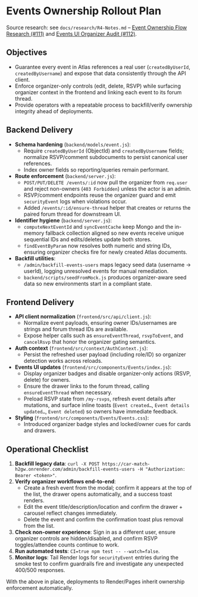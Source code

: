 # Events Ownership Rollout Plan

Source research: see `docs/research/R4-Notes.md` – [Event Ownership Flow Research (#111)](./research/R4-Notes.md#event-ownership-flow-research-111) and [Events UI Organizer Audit (#112)](./research/R4-Notes.md#events-ui-organizer-audit-112).

## Objectives

- Guarantee every event in Atlas references a real user (`createdByUserId`, `createdByUsername`) and expose that data consistently through the API client.
- Enforce organizer-only controls (edit, delete, RSVP) while surfacing organizer context in the frontend and linking each event to its forum thread.
- Provide operators with a repeatable process to backfill/verify ownership integrity ahead of deployments.

## Backend Delivery

- **Schema hardening** (`backend/models/event.js`):
  - Require `createdByUserId` (ObjectId) and `createdByUsername` fields; normalize RSVP/comment subdocuments to persist canonical user references.
  - Index owner fields so reporting/queries remain performant.
- **Route enforcement** (`backend/server.js`):
  - `POST/PUT/DELETE /events/:id` now pull the organizer from `req.user` and reject non-owners (`403 Forbidden`) unless the actor is an admin.
  - RSVP/comment endpoints reuse the organizer guard and emit `securityEvent` logs when violations occur.
  - Added `/events/:id/ensure-thread` helper that creates or returns the paired forum thread for downstream UI.
- **Identifier hygiene** (`backend/server.js`):
  - `computeNextEventId` and `syncEventCache` keep Mongo and the in-memory fallback collection aligned so new events receive unique sequential IDs and edits/deletes update both stores.
  - `findEventByParam` now resolves both numeric and string IDs, ensuring organizer checks fire for newly created Atlas documents.
- **Backfill utilities**:
  - `/admin/backfill-events-users` maps legacy seed data (username → userId), logging unresolved events for manual remediation.
  - `backend/scripts/seedFromMock.js` produces organizer-aware seed data so new environments start in a compliant state.

## Frontend Delivery

- **API client normalization** (`frontend/src/api/client.js`):
  - Normalize event payloads, ensuring owner IDs/usernames are strings and forum thread IDs are available.
  - Expose helper calls such as `ensureEventThread`, `rsvpToEvent`, and `cancelRsvp` that honor the organizer gating semantics.
- **Auth context** (`frontend/src/context/AuthContext.js`):
  - Persist the refreshed user payload (including role/ID) so organizer detection works across reloads.
- **Events UI updates** (`frontend/src/components/Events/index.js`):
  - Display organizer badges and disable organizer-only actions (RSVP, delete) for owners.
  - Ensure the drawer links to the forum thread, calling `ensureEventThread` when necessary.
  - Preload RSVP state from `/my-rsvps`, refresh event details after mutations, and surface inline toasts (`Event created…`, `Event details updated…`, `Event deleted`) so owners have immediate feedback.
- **Styling** (`frontend/src/components/Events/Events.css`):
  - Introduced organizer badge styles and locked/owner cues for cards and drawers.

## Operational Checklist

1. **Backfill legacy data**: `curl -X POST https://car-match-h2gw.onrender.com/admin/backfill-events-users -H "Authorization: Bearer <token>"`.
2. **Verify organizer workflows end-to-end**:
   - Create a fresh event from the modal; confirm it appears at the top of the list, the drawer opens automatically, and a success toast renders.
   - Edit the event title/description/location and confirm the drawer + carousel reflect changes immediately.
   - Delete the event and confirm the confirmation toast plus removal from the list.
3. **Check non-owner experience**: Sign in as a different user, ensure organizer controls are hidden/disabled, and confirm RSVP toggles/attendee counts continue to work.
4. **Run automated tests**: `CI=true npm test -- --watch=false`.
5. **Monitor logs**: Tail Render logs for `securityEvent` entries during the smoke test to confirm guardrails fire and investigate any unexpected 400/500 responses.

With the above in place, deployments to Render/Pages inherit ownership enforcement automatically.
